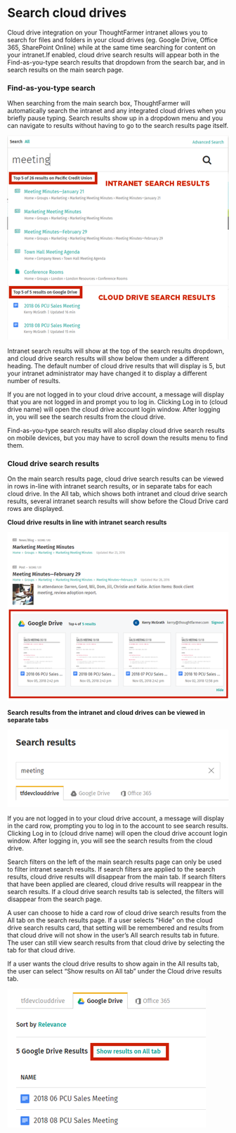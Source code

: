 # Search cloud drives

Cloud drive integration on your ThoughtFarmer intranet allows you to search for files and folders in your cloud drives \(eg. Google Drive, Office 365, SharePoint Online\) while at the same time searching for content on your intranet.If enabled, cloud drive search results will appear both in the Find-as-you-type search results that dropdown from the search bar, and in search results on the main search page.

### Find-as-you-type search

When searching from the main search box, ThoughtFarmer will automatically search the intranet and any integrated cloud drives when you briefly pause typing. Search results show up in a dropdown menu and you can navigate to results without having to go to the search results page itself.

![](../../.gitbook/assets/1%20%2871%29.png)

Intranet search results will show at the top of the search results dropdown, and cloud drive search results will show below them under a different heading. The default number of cloud drive results that will display is 5, but your intranet administrator may have changed it to display a different number of results.  
  
If you are not logged in to your cloud drive account, a message will display that you are not logged in and prompt you to log in. Clicking Log in to \(cloud drive name\) will open the cloud drive account login window. After logging in, you will see the search results from the cloud drive.  
  
Find-as-you-type search results will also display cloud drive search results on mobile devices, but you may have to scroll down the results menu to find them.

### Cloud drive search results

On the main search results page, cloud drive search results can be viewed in rows in-line with intranet search results, or in separate tabs for each cloud drive. In the All tab, which shows both intranet and cloud drive search results, several intranet search results will show before the Cloud Drive card rows are displayed.  
  
**Cloud drive results in line with intranet search results**

![](../../.gitbook/assets/2%20%2825%29.png)

**Search results from the intranet and cloud drives can be viewed in separate tabs**

![](../../.gitbook/assets/3.png)

If you are not logged in to your cloud drive account, a message will display in the card row, prompting you to log in to the account to see search results. Clicking Log in to \(cloud drive name\) will open the cloud drive account login window. After logging in, you will see the search results from the cloud drive.

Search filters on the left of the main search results page can only be used to filter intranet search results. If search filters are applied to the search results, cloud drive results will disappear from the main tab. If search filters that have been applied are cleared, cloud drive results will reappear in the search results. If a cloud drive search results tab is selected, the filters will disappear from the search page.

A user can choose to hide a card row of cloud drive search results from the All tab on the search results page. If a user selects "Hide" on the cloud drive search results card, that setting will be remembered and results from that cloud drive will not show in the user’s All search results tab in future. The user can still view search results from that cloud drive by selecting the tab for that cloud drive.

If a user wants the cloud drive results to show again in the All results tab, the user can select “Show results on All tab” under the Cloud drive results tab.

![](../../.gitbook/assets/4%20%2839%29.png)

